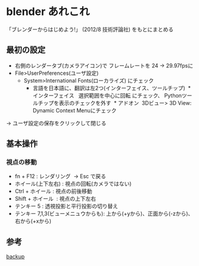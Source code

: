blender あれこれ
=========================
「ブレンダーからはじめよう!」 (2012/8 技術評論社) をもとにまとめる

## 最初の設定
* 右側のレンダータブ(カメラアイコン)で フレームレートを 24 → 29.97fpsに
* File>UserPreferences(ユーザ設定)
  * System>International Fonts(ローカライズ) にチェック
    * 言語を日本語に、翻訳は左2つ(インターフェイス、ツールチップ)
  * インターフェイス   選択範囲を中心に回転 にチェック、 Pythonツールチップを表示のチェックを外す
  * アドオン  3Dビュー> 3D View: Dynamic Context Menuにチェック
  
→ ユーザ設定の保存をクリックして閉じる

## 基本操作
### 視点の移動
* fn + F12 : レンダリング  → Esc で戻る
* ホイール(上下左右) : 視点の回転(カメラではない)
* Ctrl + ホイール : 視点の前後移動
* Shift + ホイール  : 視点の上下左右
* テンキー 5 : 透視投影と平行投影の切り替え
* テンキー 7,1,3(ビューメニュウからも): 上から(+yから)、正面から(-zから)、右から(+xから)


## 参考
[backup](backup.md)
